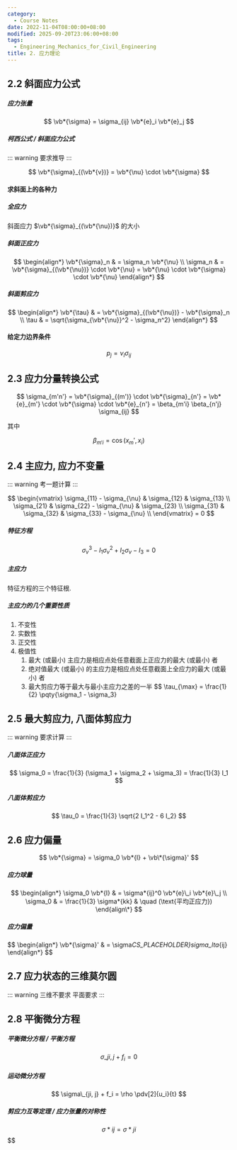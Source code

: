 ```yaml
---
category:
  - Course Notes
date: 2022-11-04T08:00:00+08:00
modified: 2025-09-20T23:06:00+08:00
tags:
  - Engineering_Mechanics_for_Civil_Engineering
title: 2. 应力理论
---
```


## 2.2 斜面应力公式

##### 应力张量

$$
\vb*{\sigma} = \sigma_{ij} \vb*{e}_i \vb*{e}_j
$$

##### 柯西公式 / 斜面应力公式

::: warning
要求推导
:::

$$
\vb*{\sigma}_{(\vb*{v})} = \vb*{\nu} \cdot \vb*{\sigma}
$$

#### 求斜面上的各种力

##### 全应力

斜面应力 $\vb*{\sigma}_{(\vb*{\nu})}$ 的大小

##### 斜面正应力

$$
\begin{align*}
  \vb*{\sigma}_n & = \sigma_n \vb*{\nu}                                                                        \\
  \sigma_n       & = \vb*{\sigma}_{(\vb*{\nu})} \cdot \vb*{\nu} = \vb*{\nu} \cdot \vb*{\sigma} \cdot \vb*{\nu}
\end{align*}
$$

##### 斜面剪应力

$$
\begin{align*}
  \vb*{\tau} & = \vb*{\sigma}_{(\vb*{\nu})} - \vb*{\sigma}_n \\
  \tau       & = \sqrt{\sigma_{\vb*{\nu}}^2 - \sigma_n^2}
\end{align*}
$$

#### 给定力边界条件

$$
p_j = \nu_i \sigma_{ij}
$$

## 2.3 应力分量转换公式

$$
\sigma_{m'n'}
= \vb*{\sigma}_{(m')} \cdot \vb*{\sigma}_{n'}
= \vb*{e}_{m'} \cdot \vb*{\sigma} \cdot \vb*{e}_{n'}
= \beta_{m'i} \beta_{n'j} \sigma_{ij}
$$

其中

$$
\beta_{m'i} = \cos(x_m', x_i)
$$

## 2.4 主应力, 应力不变量

::: warning
考一题计算
:::

$$
\begin{vmatrix}
  \sigma_{11} - \sigma_{\nu} & \sigma_{12}                & \sigma_{13}                \\
  \sigma_{21}                & \sigma_{22} - \sigma_{\nu} & \sigma_{23}                \\
  \sigma_{31}                & \sigma_{32}                & \sigma_{33} - \sigma_{\nu} \\
\end{vmatrix} = 0
$$

##### 特征方程

$$
\sigma_v^3 - I_1 \sigma_v^2 + I_2 \sigma_v - I_3 = 0
$$

##### 主应力

特征方程的三个特征根.

##### 主应力的几个重要性质

1. 不变性
2. 实数性
3. 正交性
4. 极值性
   1. 最大 (或最小) 主应力是相应点处任意截面上正应力的最大 (或最小) 者
   2. 绝对值最大 (或最小) 的主应力是相应点处任意截面上全应力的最大 (或最小) 者
   3. 最大剪应力等于最大与最小主应力之差的一半
      $$
      \tau_{\max} = \frac{1}{2} \pqty{\sigma_1 - \sigma_3}
      
$$
$$

## 2.5 最大剪应力, 八面体剪应力

::: warning
要求计算
:::

##### 八面体正应力

$$
\sigma_0
= \frac{1}{3} (\sigma_1 + \sigma_2 + \sigma_3)
= \frac{1}{3} I_1
$$

##### 八面体剪应力

$$
\tau_0
= \frac{1}{3} \sqrt{2 I_1^2 - 6 I_2}
$$

## 2.6 应力偏量

$$
\vb*{\sigma} = \sigma_0 \vb*{I} + \vb\*{\sigma}'
$$

##### 应力球量

$$
\begin{align*}
\sigma_0 \vb*{I} & = \sigma*{ij}^0 \vb*{e}\_i \vb*{e}\_j \\
\sigma_0 & = \frac{1}{3} \sigma*{kk} & \quad (\text{平均正应力})
\end{align\*}
$$

##### 应力偏量

$$
\begin{align*}
\vb*{\sigma}' & = \sigma*CS_PLACEHOLDER}sigma_lta*{ij}
\end{align\*}
$$

## 2.7 应力状态的三维莫尔圆

::: warning
三维不要求
平面要求
:::

## 2.8 平衡微分方程

##### 平衡微分方程 / 平衡方程

$$
\sigma\_{ji, j} + f_i = 0
$$

##### 运动微分方程

$$
\sigma\_{ji, j} + f_i = \rho \pdv[2]{u_i}{t}
$$

##### 剪应力互等定理 / 应力张量的对称性

$$
\sigma*{ij} = \sigma*{ji}
$$
$$
